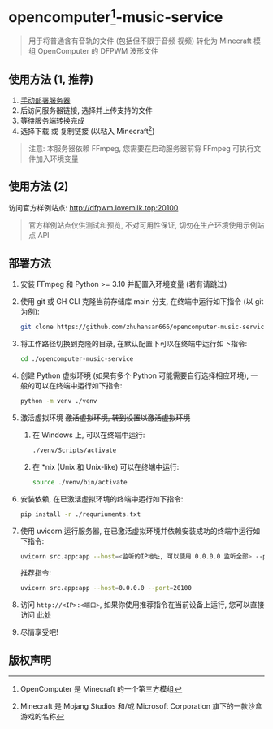 # opencomputer[^oc]-music-service
> 用于将普通含有音轨的文件 (包括但不限于音频 视频) 转化为 Minecraft 模组 OpenComputer 的 DFPWM 波形文件

## 使用方法 (1, 推荐)
1. [手动部署服务器](#部署方法)
2. 后访问服务器链接, 选择并上传支持的文件
3. 等待服务端转换完成
4. 选择下载 或 复制链接 (以粘入 Minecraft[^mc])
> 注意: 本服务器依赖 FFmpeg, 您需要在启动服务器前将 FFmpeg 可执行文件加入环境变量

## 使用方法 (2)
访问官方样例站点: <http://dfpwm.lovemilk.top:20100>
> 官方样例站点仅供测试和预览, 不对可用性保证, 切勿在生产环境使用示例站点 API

## 部署方法
1. 安装 FFmpeg 和 Python >= 3.10 并配置入环境变量 (若有请跳过)
2. 使用 git 或 GH CLI 克隆当前存储库 main 分支, 在终端中运行如下指令 (以 git 为例):
   ```sh
   git clone https://github.com/zhuhansan666/opencomputer-music-service.git
   ```
3. 将工作路径切换到克隆的目录, 在默认配置下可以在终端中运行如下指令:
   ```sh
   cd ./opencomputer-music-service
   ```
4. 创建 Python 虚拟环境 (如果有多个 Python 可能需要自行选择相应环境), 一般的可以在终端中运行如下指令: <br>
   ```sh
   python -m venv ./venv
   ```
5. 激活虚拟环境 ~~激活虚拟环境, 转到设置以激活虚拟环境~~
   1. 在 Windows 上, 可以在终端中运行:
      ```sh
      ./venv/Scripts/activate
      ```
   2. 在 *nix (Unix 和 Unix-like) 可以在终端中运行: 
      ```sh
      source ./venv/bin/activate
      ```
   
6. 安装依赖, 在已激活虚拟环境的终端中运行如下指令:
   ```sh
   pip install -r ./requriuments.txt
   ```
7. 使用 uvicorn 运行服务器, 在已激活虚拟环境并依赖安装成功的终端中运行如下指令:
   ```sh
   uvicorn src.app:app --host=<监听的IP地址, 可以使用 0.0.0.0 监听全部> --port=<服务端口号>
   ```
   推荐指令: 
    ```sh
    uvicorn src.app:app --host=0.0.0.0 --port=20100
    ```
8. 访问 `http://<IP>:<端口>`, 如果你使用推荐指令在当前设备上运行, 您可以直接访问 [此处](http://127.0.0.1:20100)
9. 尽情享受吧!

## 版权声明
[^mc]: Minecraft 是 Mojang Studios 和/或 Microsoft Corporation 旗下的一款沙盒游戏的名称
[^oc]: OpenComputer 是 Minecraft 的一个第三方模组
